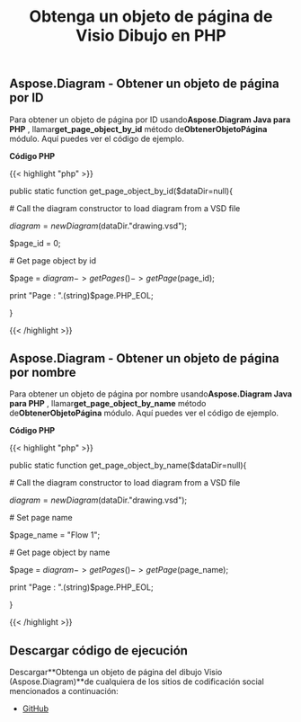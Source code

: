 ﻿---
title: Obtenga un objeto de página de Visio Dibujo en PHP
type: docs
weight: 10
url: /es/java/get-a-page-object-from-visio-drawing-in-php/
---
## **Aspose.Diagram - Obtener un objeto de página por ID**
 Para obtener un objeto de página por ID usando**Aspose.Diagram Java para PHP** , llamar**get_page_object_by_id** método de**ObtenerObjetoPágina** módulo. Aquí puedes ver el código de ejemplo.

**Código PHP**

{{< highlight "php" >}}

 public static function get_page_object_by_id($dataDir=null){

\# Call the diagram constructor to load diagram from a VSD file

$diagram = new Diagram($dataDir."drawing.vsd");

$page_id = 0;

\# Get page object by id

$page = $diagram->getPages()->getPage($page_id);

print "Page : ".(string)$page.PHP_EOL;

}

{{< /highlight >}}
## **Aspose.Diagram - Obtener un objeto de página por nombre**
 Para obtener un objeto de página por nombre usando**Aspose.Diagram Java para PHP** , llamar**get_page_object_by_name** método de**ObtenerObjetoPágina** módulo. Aquí puedes ver el código de ejemplo.

**Código PHP**

{{< highlight "php" >}}

 public static function get_page_object_by_name($dataDir=null){

\# Call the diagram constructor to load diagram from a VSD file

$diagram = new Diagram($dataDir."drawing.vsd");

\# Set page name

$page_name = "Flow 1";

\# Get page object by name

$page = $diagram->getPages()->getPage($page_name);

print "Page : ".(string)$page.PHP_EOL;

}

{{< /highlight >}}
## **Descargar código de ejecución**
 Descargar**Obtenga un objeto de página del dibujo Visio (Aspose.Diagram)**de cualquiera de los sitios de codificación social mencionados a continuación:

- [GitHub](https://github.com/asposediagram/Aspose.Diagram-for-Java/blob/master/Plugins/Aspose_Diagram_Java_for_PHP/src/aspose/diagram/WorkingwithPages/GetPageObject.php)
